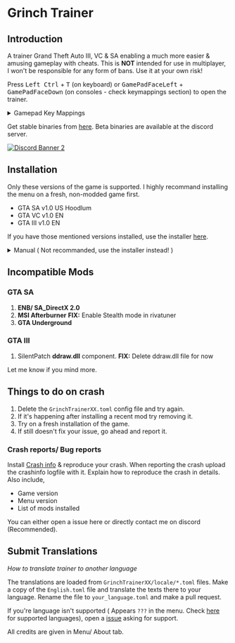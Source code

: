 # Grinch Trainer

## Introduction

A trainer Grand Theft Auto III, VC & SA enabling a much more easier & amusing gameplay with cheats. This is **NOT** intended for use in multiplayer, I won't be responsible for any form of bans. Use it at your own risk!

Press <kbd>Left Ctrl</kbd> + <kbd>T</kbd> (on keyboard) or <kbd>GamePadFaceLeft</kbd> + <kbd>GamePadFaceDown</kbd> (on consoles - check keymappings section) to open the trainer.

<details>
<summary>Gamepad Key Mappings</summary>

1. **GamepadStart**
   - Xbox: Menu
   - Switch: + (Plus)
   - PS: Options

2. **GamepadBack**
   - Xbox: View
   - Switch: - (Minus)
   - PS: Share

3. **GamepadFaceLeft**
   - Xbox: X
   - Switch: Y
   - PS: Square

4. **GamepadFaceRight**
   - Xbox: B
   - Switch: A
   - PS: Circle

5. **GamepadFaceUp**
   - Xbox: Y
   - Switch: X
   - PS: Triangle

6. **GamepadFaceDown**
   - Xbox: A
   - Switch: B
   - PS: Cross

7. **GamepadDpadLeft**
   - Xbox: D-pad Left
   - Switch: D-pad Left
   - PS: D-pad Left

8. **GamepadDpadRight**
   - Xbox: D-pad Right
   - Switch: D-pad Right
   - PS: D-pad Right

9. **GamepadDpadUp**
   - Xbox: D-pad Up
   - Switch: D-pad Up
   - PS: D-pad Up

10. **GamepadDpadDown**
    - Xbox: D-pad Down
    - Switch: D-pad Down
    - PS: D-pad Down

11. **GamepadL1**
    - Xbox: L Bumper
    - Switch: L
    - PS: L1

12. **GamepadR1**
    - Xbox: R Bumper
    - Switch: R
    - PS: R1

13. **GamepadL2**
    - Xbox: L Trigger
    - Switch: ZL
    - PS: L2

14. **GamepadR2**
    - Xbox: R Trigger
    - Switch: ZR
    - PS: R2

15. **GamepadL3**
    - Xbox: L Stick (click)
    - Switch: L3
    - PS: L3

16. **GamepadR3**
    - Xbox: R Stick (click)
    - Switch: R3
    - PS: R3

17. **GamepadLStickLeft**
    - Xbox: Left Analog Stick Left
    - Switch: Left Analog Stick Left
    - PS: [Analog] Move Window (in Windowing mode)

18. **GamepadLStickRight**
    - Xbox: Left Analog Stick Right
    - Switch: Left Analog Stick Right
    - PS: [Analog] Move Window (in Windowing mode)

19. **GamepadLStickUp**
    - Xbox: Left Analog Stick Up
    - Switch: Left Analog Stick Up
    - PS: [Analog] Move Window (in Windowing mode)

20. **GamepadLStickDown**
    - Xbox: Left Analog Stick Down
    - Switch: Left Analog Stick Down
    - PS: [Analog] Move Window (in Windowing mode)

21. **GamepadRStickLeft**
    - Xbox: Right Analog Stick Left
    - Switch: Right Analog Stick Left
    - PS: [Analog]

22. **GamepadRStickRight**
    - Xbox: Right Analog Stick Right
    - Switch: Right Analog Stick Right
    - PS: [Analog]

23. **GamepadRStickUp**
    - Xbox: Right Analog Stick Up
    - Switch: Right Analog Stick Up
    - PS: [Analog]

24. **GamepadRStickDown**
    - Xbox: Right Analog Stick Down
    - Switch: Right Analog Stick Down
    - PS: [Analog]

</details>

Get stable binaries from [here](https://github.com/user-grinch/GrinchTrainer-III-VC-SA/releases). Beta binaries are available at the discord server.

[![Discord Banner 2](https://discordapp.com/api/guilds/689515979847237649/widget.png?style=banner2)](https://discord.gg/AduJVdyqCD)

## Installation
Only these versions of the game is supported. I highly recommand installing the menu on a fresh, non-modded game first.
- GTA SA v1.0 US Hoodlum 
- GTA VC v1.0 EN
- GTA III v1.0 EN

If you have those mentioned versions installed, use the installer [here](https://github.com/user-grinch/GrinchTrainer-III-VC-SA/raw/master/installer/Installer.exe).

<details>
  <summary>Manual ( Not recommanded, use the installer instead! )</summary>

1. Install [DirectX9](https://www.microsoft.com/en-us/download/details.aspx?id=35), [Visual C++ Redistributable 2022 x86](https://aka.ms/vs/17/release/vc_redist.x86.exe) & [Ultimate asi loader](https://github.com/ThirteenAG/Ultimate-ASI-Loader/releases).
2. Download [**GrinchTrainerSA/VC/III.7z**](https://github.com/user-grinch/GrinchTrainer-III-VC-SA/releases) and extract everything in game root directory (NOT MODLOADER). The **GrinchTrainer** folder & **.asi** file must be placed in the same place.
3. Install [SilentPatch](https://gtaforums.com/topic/669045-silentpatch/) (For GTA III don't install the ddraw.dll component)
4. Install [D3D8to9 wrapper](https://github.com/crosire/d3d8to9/releases) (For III & VC) 
</details>

## Incompatible Mods
### GTA SA
1. **ENB/ SA_DirectX 2.0** 
2. **MSI Afterburner**  **FIX:**  Enable Stealth mode in rivatuner
3. **GTA Underground**

### GTA III
1. SilentPatch **ddraw.dll** component.  **FIX:**  Delete ddraw.dll file for now

Let me know if you mind more.

## Things to do on crash
1. Delete the `GrinchTrainerXX.toml` config file and try again.
2. If it's happening after installing a recent mod try removing it.
3. Try on a fresh installation of the game.
4. If still doesn't fix your issue, go ahead and report it.

### Crash reports/ Bug reports
Install [Crash info](https://www.mixmods.com.br/2021/06/crashinfo.html) & reproduce your crash. When reporting the crash upload the crashinfo logfile with it. Explain how to reproduce the crash in details. Also include,
- Game version
- Menu version
- List of mods installed

You can either open a issue here or directly contact me on discord (Recommended).
<!-- 
## Images
<details>
  <summary>Show Images</summary>
  <img src="https://raw.githubusercontent.com/user-grinch/Cheat-Menu/master/images/1.png">
  <img src="https://raw.githubusercontent.com/user-grinch/Cheat-Menu/master/images/2.png">
  <img src="https://raw.githubusercontent.com/user-grinch/Cheat-Menu/master/images/3.png">
  <img src="https://raw.githubusercontent.com/user-grinch/Cheat-Menu/master/images/4.png">
  <img src="https://raw.githubusercontent.com/user-grinch/Cheat-Menu/master/images/5.png">
  <img src="https://raw.githubusercontent.com/user-grinch/Cheat-Menu/master/images/6.png">
  <img src="https://raw.githubusercontent.com/user-grinch/Cheat-Menu/master/images/7.png">
  <img src="https://raw.githubusercontent.com/user-grinch/Cheat-Menu/master/images/8.png">
  <img src="https://raw.githubusercontent.com/user-grinch/Cheat-Menu/master/images/9.png">
  <img src="https://raw.githubusercontent.com/user-grinch/Cheat-Menu/master/images/10.png">
  <img src="https://raw.githubusercontent.com/user-grinch/Cheat-Menu/master/images/11.png">
  <img src="https://raw.githubusercontent.com/user-grinch/Cheat-Menu/master/images/12.png">
  <img src="https://raw.githubusercontent.com/user-grinch/Cheat-Menu/master/images/13.png">
  <img src="https://raw.githubusercontent.com/user-grinch/Cheat-Menu/master/images/14.png">
  <img src="https://raw.githubusercontent.com/user-grinch/Cheat-Menu/master/images/15.png">
  <img src="https://raw.githubusercontent.com/user-grinch/Cheat-Menu/master/images/16.png">
  <img src="https://raw.githubusercontent.com/user-grinch/Cheat-Menu/master/images/17.png">
  <img src="https://raw.githubusercontent.com/user-grinch/Cheat-Menu/master/images/18.png">
  <img src="https://raw.githubusercontent.com/user-grinch/Cheat-Menu/master/images/19.png">
</details> -->

## Submit Translations
*How to translate trainer to another language*

The translations are loaded from `GrinchTrainerXX/locale/*.toml` files. Make a copy of the `English.toml` file and translate the texts there to your language. Rename the file to `your_language.toml` and make a pull request. 

If you're language isn't supported ( Appears `???` in the menu. Check [here](https://github.com/user-grinch/GrinchTrainer-III-VC-SA/tree/master/tools/in.txt) for supported languages), open a [issue](https://github.com/user-grinch/GrinchTrainer-III-VC-SA/issues) asking for support.

All credits are given in Menu/ About tab.
